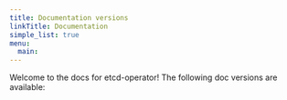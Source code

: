 ```yaml
---
title: Documentation versions
linkTitle: Documentation
simple_list: true
menu:
  main:
---
```


Welcome to the docs for etcd-operator! The following doc versions are available:

